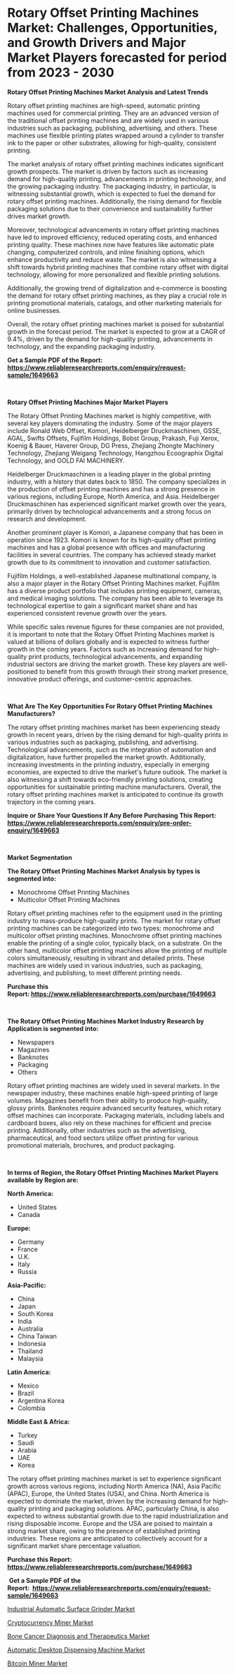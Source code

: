 <p><h1>Rotary Offset Printing Machines Market: Challenges, Opportunities, and Growth Drivers and Major Market Players forecasted for period from 2023 - 2030</h1></p><p><strong>Rotary Offset Printing Machines Market Analysis and Latest Trends</strong></p>
<p><p>Rotary offset printing machines are high-speed, automatic printing machines used for commercial printing. They are an advanced version of the traditional offset printing machines and are widely used in various industries such as packaging, publishing, advertising, and others. These machines use flexible printing plates wrapped around a cylinder to transfer ink to the paper or other substrates, allowing for high-quality, consistent printing.</p><p>The market analysis of rotary offset printing machines indicates significant growth prospects. The market is driven by factors such as increasing demand for high-quality printing, advancements in printing technology, and the growing packaging industry. The packaging industry, in particular, is witnessing substantial growth, which is expected to fuel the demand for rotary offset printing machines. Additionally, the rising demand for flexible packaging solutions due to their convenience and sustainability further drives market growth.</p><p>Moreover, technological advancements in rotary offset printing machines have led to improved efficiency, reduced operating costs, and enhanced printing quality. These machines now have features like automatic plate changing, computerized controls, and inline finishing options, which enhance productivity and reduce waste. The market is also witnessing a shift towards hybrid printing machines that combine rotary offset with digital technology, allowing for more personalized and flexible printing solutions.</p><p>Additionally, the growing trend of digitalization and e-commerce is boosting the demand for rotary offset printing machines, as they play a crucial role in printing promotional materials, catalogs, and other marketing materials for online businesses.</p><p>Overall, the rotary offset printing machines market is poised for substantial growth in the forecast period. The market is expected to grow at a CAGR of 9.4%, driven by the demand for high-quality printing, advancements in technology, and the expanding packaging industry.</p></p>
<p><strong>Get a Sample PDF of the Report:&nbsp; <a href="https://www.reliableresearchreports.com/enquiry/request-sample/1649663">https://www.reliableresearchreports.com/enquiry/request-sample/1649663</a></strong></p>
<p>&nbsp;</p>
<p><strong>Rotary Offset Printing Machines Major Market Players</strong></p>
<p><p>The Rotary Offset Printing Machines market is highly competitive, with several key players dominating the industry. Some of the major players include Ronald Web Offset, Komori, Heidelberger Druckmaschinen, GSSE, AGAL, Swifts Offsets, Fujifilm Holdings, Bobst Group, Prakash, Fuji Xerox, Koenig & Bauer, Haverer Group, DG Press, Zhejiang Zhongte Machinery Technology, Zhejiang Weigang Technology, Hangzhou Ecoographix Digital Technology, and GOLD FAI MACHINERY. </p><p>Heidelberger Druckmaschinen is a leading player in the global printing industry, with a history that dates back to 1850. The company specializes in the production of offset printing machines and has a strong presence in various regions, including Europe, North America, and Asia. Heidelberger Druckmaschinen has experienced significant market growth over the years, primarily driven by technological advancements and a strong focus on research and development.</p><p>Another prominent player is Komori, a Japanese company that has been in operation since 1923. Komori is known for its high-quality offset printing machines and has a global presence with offices and manufacturing facilities in several countries. The company has achieved steady market growth due to its commitment to innovation and customer satisfaction.</p><p>Fujifilm Holdings, a well-established Japanese multinational company, is also a major player in the Rotary Offset Printing Machines market. Fujifilm has a diverse product portfolio that includes printing equipment, cameras, and medical imaging solutions. The company has been able to leverage its technological expertise to gain a significant market share and has experienced consistent revenue growth over the years.</p><p>While specific sales revenue figures for these companies are not provided, it is important to note that the Rotary Offset Printing Machines market is valued at billions of dollars globally and is expected to witness further growth in the coming years. Factors such as increasing demand for high-quality print products, technological advancements, and expanding industrial sectors are driving the market growth. These key players are well-positioned to benefit from this growth through their strong market presence, innovative product offerings, and customer-centric approaches.</p></p>
<p>&nbsp;</p>
<p><strong>What Are The Key Opportunities For Rotary Offset Printing Machines Manufacturers?</strong></p>
<p><p>The rotary offset printing machines market has been experiencing steady growth in recent years, driven by the rising demand for high-quality prints in various industries such as packaging, publishing, and advertising. Technological advancements, such as the integration of automation and digitalization, have further propelled the market growth. Additionally, increasing investments in the printing industry, especially in emerging economies, are expected to drive the market's future outlook. The market is also witnessing a shift towards eco-friendly printing solutions, creating opportunities for sustainable printing machine manufacturers. Overall, the rotary offset printing machines market is anticipated to continue its growth trajectory in the coming years.</p></p>
<p><strong>Inquire or Share Your Questions If Any Before Purchasing This Report: <a href="https://www.reliableresearchreports.com/enquiry/pre-order-enquiry/1649663">https://www.reliableresearchreports.com/enquiry/pre-order-enquiry/1649663</a></strong></p>
<p>&nbsp;</p>
<p><strong>Market Segmentation</strong></p>
<p><strong>The Rotary Offset Printing Machines Market Analysis by types is segmented into:</strong></p>
<p><ul><li>Monochrome Offset Printing Machines</li><li>Multicolor Offset Printing Machines</li></ul></p>
<p><p>Rotary offset printing machines refer to the equipment used in the printing industry to mass-produce high-quality prints. The market for rotary offset printing machines can be categorized into two types: monochrome and multicolor offset printing machines. Monochrome offset printing machines enable the printing of a single color, typically black, on a substrate. On the other hand, multicolor offset printing machines allow the printing of multiple colors simultaneously, resulting in vibrant and detailed prints. These machines are widely used in various industries, such as packaging, advertising, and publishing, to meet different printing needs.</p></p>
<p><strong>Purchase this Report:&nbsp;<a href="https://www.reliableresearchreports.com/purchase/1649663">https://www.reliableresearchreports.com/purchase/1649663</a></strong></p>
<p>&nbsp;</p>
<p><strong>The Rotary Offset Printing Machines Market Industry Research by Application is segmented into:</strong></p>
<p><ul><li>Newspapers</li><li>Magazines</li><li>Banknotes</li><li>Packaging</li><li>Others</li></ul></p>
<p><p>Rotary offset printing machines are widely used in several markets. In the newspaper industry, these machines enable high-speed printing of large volumes. Magazines benefit from their ability to produce high-quality, glossy prints. Banknotes require advanced security features, which rotary offset machines can incorporate. Packaging materials, including labels and cardboard boxes, also rely on these machines for efficient and precise printing. Additionally, other industries such as the advertising, pharmaceutical, and food sectors utilize offset printing for various promotional materials, brochures, and product packaging.</p></p>
<p>&nbsp;</p>
<p><strong>In terms of Region, the Rotary Offset Printing Machines Market Players available by Region are:</strong></p>
<p>
    <p> <strong> North America: </strong>
        <ul>
            <li>United States</li>
            <li>Canada</li>
        </ul>
        </p> 
    <p> <strong> Europe: </strong>
        <ul>
            <li>Germany</li>
            <li>France</li>
            <li>U.K.</li>
            <li>Italy</li>
            <li>Russia</li>
        </ul>
        </p> 
    <p> <strong> Asia-Pacific: </strong>
        <ul>
            <li>China</li>
            <li>Japan</li>
            <li>South Korea</li>
            <li>India</li>
            <li>Australia</li>
            <li>China Taiwan</li>
            <li>Indonesia</li>
            <li>Thailand</li>
            <li>Malaysia</li>
        </ul>
        </p> 
    <p> <strong> Latin America: </strong>
        <ul>
            <li>Mexico</li>
            <li>Brazil</li>
            <li>Argentina Korea</li>
            <li>Colombia</li>
        </ul>
        </p> 
    <p> <strong> Middle East & Africa: </strong>
        <ul>
            <li>Turkey</li>
            <li>Saudi</li>
            <li>Arabia</li>
            <li>UAE</li>
            <li>Korea</li>
        </ul>
    </p>
    </p>
<p><p>The rotary offset printing machines market is set to experience significant growth across various regions, including North America (NA), Asia Pacific (APAC), Europe, the United States (USA), and China. North America is expected to dominate the market, driven by the increasing demand for high-quality printing and packaging solutions. APAC, particularly China, is also expected to witness substantial growth due to the rapid industrialization and rising disposable income. Europe and the USA are poised to maintain a strong market share, owing to the presence of established printing industries. These regions are anticipated to collectively account for a significant market share percentage valuation.</p></p>
<p><strong>Purchase this Report: <a href="https://www.reliableresearchreports.com/purchase/1649663">https://www.reliableresearchreports.com/purchase/1649663</a></strong></p>
<p>&nbsp;<strong>Get a Sample PDF of the Report:&nbsp;&nbsp;<a href="https://www.reliableresearchreports.com/enquiry/request-sample/1649663">https://www.reliableresearchreports.com/enquiry/request-sample/1649663</a></strong></p>
<p><strong></strong></p>
<p><p><a href="https://github.com/rahu1502/Market-Research-Report-List-1/blob/main/industrial-automatic-surface-grinder-market.md">Industrial Automatic Surface Grinder Market</a></p><p><a href="https://www.linkedin.com/pulse/cryptocurrency-miner-market-challenges-opportunities-growth/">Cryptocurrency Miner Market</a></p><p><a href="https://medium.com/@zolajenkins1966/bone-cancer-diagnosis-and-therapeutics-market-share-evolution-and-market-growth-trends-2023-2030-a5c0ed98492d">Bone Cancer Diagnosis and Therapeutics Market</a></p><p><a href="https://github.com/rahu1501/Market-Research-Report-List-1/blob/main/automatic-desktop-dispensing-machine-market.md">Automatic Desktop Dispensing Machine Market</a></p><p><a href="https://www.linkedin.com/pulse/decoding-bitcoin-miner-market-deep-dive-latest-trends/">Bitcoin Miner Market</a></p></p>